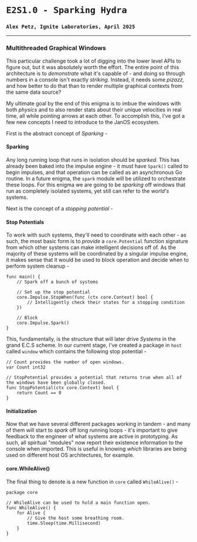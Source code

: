 # `E2S1.0 - Sparking Hydra`
### `Alex Petz, Ignite Laboratories, April 2025`

---

### Multithreaded Graphical Windows
This particular challenge took a lot of digging into the lower level APIs to figure out, but it
was absolutely worth the effort.  The entire point of this architecture is to _demonstrate_ what
it's capable of - and doing so through numbers in a console isn't exactly _striking._  Instead,
it needs some _pizazz,_ and how better to do that than to render multiple graphical contexts
from the same data source?

My ultimate goal by the end of this enigma is to imbue the windows with both _physics_ and to
also render stats about their unique velocities in real time, all while pointing arrows at each other. 
To accomplish this, I've got a few new concepts I need to introduce to the JanOS ecosystem.  

First is the abstract concept of _Sparking_ -

#### Sparking
Any long running loop that runs in isolation should be _sparked._  This has already been baked into
the impulse engine - it must have `Spark()` called to begin impulses, and that operation can be called
as an asynchronous Go routine.  In a future enigma, the `spark` module will be utilized to orchestrate
these loops.  For this enigma we are going to be _sparking_ off windows that run as completely isolated
systems, yet still can refer to the _world's_ systems.

Next is the concept of a _stopping potential_ -

#### Stop Potentials
To work with such systems, they'll need to coordinate with each other - as such, the most basic form
is to _provide_ a `core.Potential` function signature from which other systems can make intelligent decisions 
off of.  As the majority of these systems will be coordinated by a singular impulse engine, it makes sense that 
it would be used to block operation and decide when to perform system cleanup -

    func main() {
        // Spark off a bunch of systems

        // Set up the stop potential
        core.Impulse.StopWhen(func (ctx core.Context) bool {
            // Intelligently check their states for a stopping condition
        })

        // Block
        core.Impulse.Spark()
    }

This, fundamentally, is the structure that will later drive _Systems_ in the grand E.C.S scheme. In
our current stage, I've created a package in `host` called `window` which contains the following stop
potential -

    // Count provides the number of open windows.
    var Count int32

    // StopPotential provides a potential that returns true when all of the windows have been globally closed.
    func StopPotential(ctx core.Context) bool {
        return Count == 0
    }

#### Initialization
Now that we have several different packages working in tandem - and many of them will start to _spark_ off
long running loops - it's important to give feedback to the engineer of what systems are active in prototyping.
As such, all spiritual "modules" now report their existence information to the console when imported.  This is
useful in knowing _which_ libraries are being used on different host OS architectures, for example.

#### core.WhileAlive()
The final thing to denote is a new function in `core` called `WhileAlive()` -

    package core

    // WhileAlive can be used to hold a main function open.
    func WhileAlive() {
        for Alive {
            // Give the host some breathing room.
            time.Sleep(time.Millisecond)
        }
    }